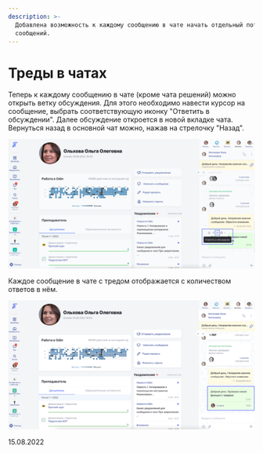 ```yaml
---
description: >-
  Добавлена возможность к каждому сообщению в чате начать отдельный поток
  сообщений.
---
```


# Треды в чатах

Теперь к каждому сообщению в чате (кроме чата решений) можно открыть ветку обсуждения. Для этого необходимо навести курсор на сообщение, выбрать соответствующую иконку "Ответить в обсуждении". Далее обсуждение откроется в новой вкладке чата. Вернуться назад в основной чат можно, нажав на стрелочку "Назад".

![](<../../.gitbook/assets/anigif.gif>)

Каждое сообщение в чате с тредом отображается с количеством ответов в нём.

![](<../../.gitbook/assets/image (91).png>)

15.08.2022
